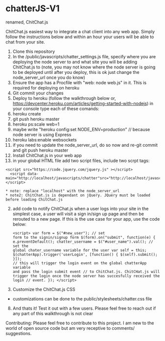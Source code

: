 chatterJS-V1
============

renamed, ChitChat.js

ChitChat.js easiest way to integrate a chat client into any web app. Simply follow the instructions below 
and within an hour your users will be able to chat from your site.

1. Clone this repository
2. In the /public/javascripts/chatter_settings.js file, specify where you are deploying the node server to and what site
    you will be adding ChitChat.js to (note, you may not know where the node server is going to be deployed until after
    you deploy, this is ok just change the node_server_url once you do know)
3. Ensure the app has a Procfile with "web: node web.js" in it. This is required for deploying on heroku
4. Git commit your changes
5. Deploy to heroku (follow the walkthrough below or, https://devcenter.heroku.com/articles/getting-started-with-nodejs)
  in your console type each of these comands:
  1. heroku create
  2. git push heroku master
  3. heroku ps:scale web=1
  4. maybe write "heroku config:set NODE_ENV=production" // because node server is using Express
  5. heroku labs:enable websockets
  6. if you need to update the node_server_url, do so now and re-git commit and git push heroku master
6. Install ChitChat.js in your web app
  1. in your global HTML file add two script files, include two scrpt tags:
  <pre><code>&lt;script src="https://code.jquery.com/jquery.js" &gt;&lt;/script&gt;
  &lt;script data-main="http://localhost/javascripts/chatter"src="http://localhost/javascripts/require.js"&gt;&lt;/script&gt;</code></pre>
    * note: replace "localhost" with the node_server_url
    * note2: ChitChat.js is dependant on jQuery. JQuery must be loaded before loading ChitChat.js
  2. add code to notify ChitChat.js when a user logs into your site
    in the simplest case, a user will visit a sign in/sign up page and then be rerouted to a new page. If this is the use case for your app, use the code below:
    <pre><code>&lt;script&gt;
        var form = $("#new_user"); // set form to the signin/signup form
        $(form).on("submit", function(e) {
          e.preventDefault();
          chatter_username = $("#user_name").val(); // set the global chater_username variable for the user
          var self = this;
          $(chatterApp).trigger('userLogin', [function() { $(self).submit(); }]);
          // this will trigger the login event on the global chatterApp variable and pass the login submit event 
          // to ChitChat.js. ChitCHat.js will trigger the login once the node server has succesfully received the login 
          // event.
        });
&lt;/script&gt;</code></pre>
7. Customize the ChitChat.js CSS
  * customizations can be done to the public/stylesheets/chatter.css file
  
8. And thats it! Test it out with a few users. Please feel free to reach out if any part of this walkthrough is not clear

Contributing:
Please feel free to contribute to this project. I am new to the world of open source code but am very receptive to comments/
  suggestions.
